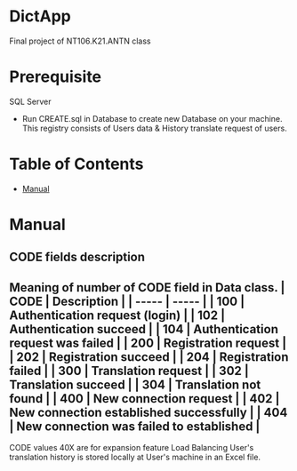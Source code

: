 # DictApp
Final project of NT106.K21.ANTN class

# Prerequisite
SQL Server
- Run CREATE.sql in Database to create new Database on your machine. This registry consists of Users data & History translate request of users.

# Table of Contents
- [Manual](#manual)

# Manual
## CODE fields description
Meaning of number of CODE field in Data class.
| CODE  | Description |
| ----- | -----       |
| 100   | Authentication request (login) |
| 102   | Authentication succeed |
| 104   | Authentication request was failed  |
| 200 | Registration request |
| 202 | Registration succeed |
| 204 | Registration failed |
| 300 | Translation request |
| 302 | Translation succeed |
| 304 | Translation not found |
| 400 | New connection request |
| 402 | New connection established successfully |
| 404 | New connection was failed to established |
----------
CODE values 40X are for expansion feature Load Balancing
User's translation history is stored locally at User's machine in an Excel file.
